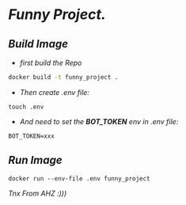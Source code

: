 # ___Funny Project.___



## _Build Image_
* _first build the Repo_

``` bash
docker build -t funny_project .
```

* _Then create .env file:_

```
touch .env
```

* _And need to set the __BOT_TOKEN__ env in .env file:_

```
BOT_TOKEN=xxx
```
## _Run Image_
```
docker run --env-file .env funny_project
```

_Tnx From AHZ :)))_
